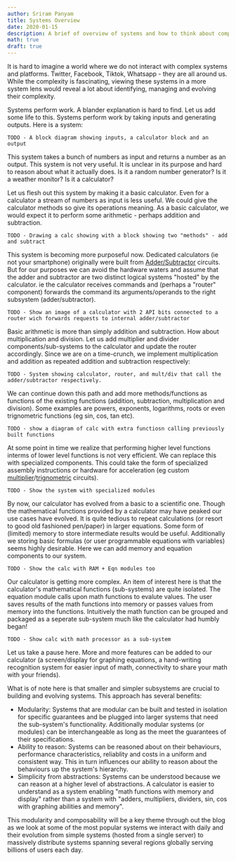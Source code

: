```yaml
---
author: Sriram Panyam
title: Systems Overview
date: 2020-01-15
description: A brief of overview of systems and how to think about composition.
math: true
draft: true
---
```


It is hard to imagine a world where we do not interact with complex systems and platforms.   Twitter, Facebook, Tiktok, Whatsapp - they are all around us.  While the complexity is fascinating, viewing these systems in a more system lens would reveal a lot about identifying, managing and evolving their complexity.


Systems perform work.   A blander explanation is hard to find.   Let us add some life to this.   Systems perform work by taking inputs and generating outputs.   Here is a system:

```
TODO - A block diagram showing inputs, a calculator block and an output
```

This system takes a bunch of numbers as input and returns a number as an output.   This system is not very useful.  It is unclear in its purpose and hard to reason about what it actually does.  Is it a random number generator?  Is it a weather monitor?  Is it a calculator?


Let us flesh out this system by making it a basic calculator.  Even for a calculator a stream of numbers as input is less useful.   We could give the calculator methods so give its operations meaning.  As a basic calculator, we would expect it to perform some arithmetic - perhaps addition and subtraction.

```
TODO - Drawing a calc showing with a block showing two "methods" - add and subtract
```

This system is becoming more purposeful now.  Dedicated calculators (ie not your smartphone) originally were built from [Adder/Subtractor](https://en.wikipedia.org/wiki/Adder%E2%80%93subtractor) circuits.  But for our purposes we can avoid the hardware waters and assume that the adder and subtractor are two distinct logical systems "hosted" by the calculator.  ie the calculator receives commands and (perhaps a "router" component) forwards the command its arguments/operands to the right subsystem (adder/subtractor).


```
TODO - Show an image of a calculator with 2 API bits connected to a router wich forwards requests to internal adder/subtractor
```

Basic arithmetic is more than simply addition and subtraction.  How about multiplication and division.   Let us add multiplier and divider components/sub-systems to the calculator and update the router accordingly.  Since we are on a time-crunch, we implement multiplication and addition as repeated addition and subtraction respectively:

```
TODO - System showing calculator, router, and mult/div that call the adder/subtractor respectively.
```

We can continue down this path and add more methods/functions as functions of the existing functions (addition, subtraction, multiplication and division).   Some examples are powers, exponents, logarithms, roots or even trignometric functions (eg sin, cos, tan etc).

```
TODO - show a diagram of calc with extra functiosn calling previously built functions
```

At some point in time we realize that performing higher level functions interms of lower level functions is not very efficient.  We can replace this with specialized components.  This could take the form of specialized assembly instructions or hardware for acceleration (eg custom [multiplier](https://en.wikipedia.org/wiki/Binary_multiplier)/[trignometric](https://en.wikipedia.org/wiki/CORDIC) circuits).


```
TODO - Show the system with specialized modules
```

By now, our calculator has evolved from a basic to a scientific one.   Though the mathematical functions provided by a calculator may have peaked our use cases have evolved.   It is quite tedious to repeat calculations (or resort to good old fashioned pen/paper) in larger equations.   Some form of (limited) memory to store intermediate results would be useful.  Additionally we storing basic formulas (or user programmable equations with variables) seems highly desirable.   Here we can add memory and equation components to our system.  

```
TODO - Show the calc with RAM + Eqn modules too
```

Our calculator is getting more complex.   An item of interest here is that the calculator's mathematical functions (sub-systems) are quite isolated.  The equation module calls upon math functions to evalute values.  The user saves results of the math functions into memory or passes values from memory into the functions.   Intuitively the math function can be grouped and packaged as a seperate sub-system much like the calculator had humbly began! 

```
TODO - Show calc with math processor as a sub-system
```

Let us take a pause here.   More and more features can be added to our calculator (a screen/display for graphing equations, a hand-writing recognition system for easier input of math, connectivity to share your math with your friends).  

What is of note here is that smaller and simpler subsystems are crucial to building and evolving systems.  This approach has several benefits:

* Modularity:  Systems that are modular can be built and tested in isolation for specific guarantees and be plugged into larger systems that need the sub-system's functionality.  Additionally modular systems (or modules) can be interchangeable as long as the meet the guarantees of their specifications.
* Ability to reason: Systems can be reasoned about on their behaviours, performance characteristics, reliablity and costs in a uniform and consistent way.  This in turn influences our ability to reason about the behaviours up the system's hierarchy.
* Simplicity from abstractions: Systems can be understood because we can reason at a higher level of abstractions.  A calculator is easier to understand as a system enabling "math functions with memory and display" rather than a system with "adders, multipliers, dividers, sin, cos with graphing abilities and memory".

This modularity and composability will be a key theme through out the blog as we look at some of the most popular systems we interact with daily and their evolution from simple systems (hosted from a single server) to massively distribute systems spanning several regions globally serving billions of users each day.
